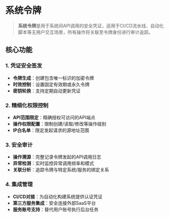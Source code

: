 # 系统令牌

> **系统令牌**是用于系统间API调用的安全凭证，适用于CI/CD流水线、自动化脚本等无用户交互场景，所有操作将关联至令牌身份进行审计追踪。

## 核心功能

### 1. 凭证安全签发
- **令牌生成**：创建包含唯一标识的加密令牌
- **时效控制**：设置固定有效期或永久令牌
- **密钥轮换**：支持定期自动更新凭证

### 2. 精细化权限控制
- **API范围限定**：精确授权可访问的API端点
- **操作权限配置**：限制创建/读取/修改等操作级别
- **IP白名单**：限定发起请求的源地址范围

### 3. 安全审计
- **操作溯源**：完整记录令牌发起的API调用日志
- **异常检测**：实时监控异常调用频率和模式
- **关联分析**：追踪令牌与特定系统/服务的绑定关系

### 4. 集成管理
- **CI/CD对接**：为自动化构建系统提供认证凭证
- **第三方服务集成**：安全连接外部SaaS平台
- **服务账号支持**：替代用户账号执行后台任务